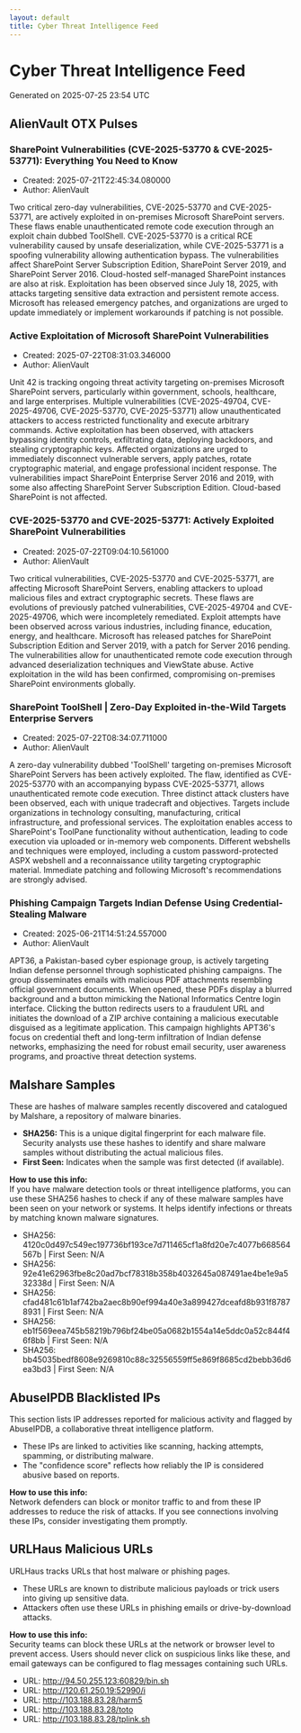 ```yaml
---
layout: default
title: Cyber Threat Intelligence Feed
---
```


# Cyber Threat Intelligence Feed

Generated on 2025-07-25 23:54 UTC


## AlienVault OTX Pulses

### SharePoint Vulnerabilities (CVE-2025-53770 & CVE-2025-53771): Everything You Need to Know
- Created: 2025-07-21T22:45:34.080000
- Author: AlienVault

Two critical zero-day vulnerabilities, CVE-2025-53770 and CVE-2025-53771, are actively exploited in on-premises Microsoft SharePoint servers. These flaws enable unauthenticated remote code execution through an exploit chain dubbed ToolShell. CVE-2025-53770 is a critical RCE vulnerability caused by unsafe deserialization, while CVE-2025-53771 is a spoofing vulnerability allowing authentication bypass. The vulnerabilities affect SharePoint Server Subscription Edition, SharePoint Server 2019, and SharePoint Server 2016. Cloud-hosted self-managed SharePoint instances are also at risk. Exploitation has been observed since July 18, 2025, with attacks targeting sensitive data extraction and persistent remote access. Microsoft has released emergency patches, and organizations are urged to update immediately or implement workarounds if patching is not possible.

### Active Exploitation of Microsoft SharePoint Vulnerabilities
- Created: 2025-07-22T08:31:03.346000
- Author: AlienVault

Unit 42 is tracking ongoing threat activity targeting on-premises Microsoft SharePoint servers, particularly within government, schools, healthcare, and large enterprises. Multiple vulnerabilities (CVE-2025-49704, CVE-2025-49706, CVE-2025-53770, CVE-2025-53771) allow unauthenticated attackers to access restricted functionality and execute arbitrary commands. Active exploitation has been observed, with attackers bypassing identity controls, exfiltrating data, deploying backdoors, and stealing cryptographic keys. Affected organizations are urged to immediately disconnect vulnerable servers, apply patches, rotate cryptographic material, and engage professional incident response. The vulnerabilities impact SharePoint Enterprise Server 2016 and 2019, with some also affecting SharePoint Server Subscription Edition. Cloud-based SharePoint is not affected.

### CVE-2025-53770 and CVE-2025-53771: Actively Exploited SharePoint Vulnerabilities
- Created: 2025-07-22T09:04:10.561000
- Author: AlienVault

Two critical vulnerabilities, CVE-2025-53770 and CVE-2025-53771, are affecting Microsoft SharePoint Servers, enabling attackers to upload malicious files and extract cryptographic secrets. These flaws are evolutions of previously patched vulnerabilities, CVE-2025-49704 and CVE-2025-49706, which were incompletely remediated. Exploit attempts have been observed across various industries, including finance, education, energy, and healthcare. Microsoft has released patches for SharePoint Subscription Edition and Server 2019, with a patch for Server 2016 pending. The vulnerabilities allow for unauthenticated remote code execution through advanced deserialization techniques and ViewState abuse. Active exploitation in the wild has been confirmed, compromising on-premises SharePoint environments globally.

### SharePoint ToolShell | Zero-Day Exploited in-the-Wild Targets Enterprise Servers
- Created: 2025-07-22T08:34:07.711000
- Author: AlienVault

A zero-day vulnerability dubbed 'ToolShell' targeting on-premises Microsoft SharePoint Servers has been actively exploited. The flaw, identified as CVE-2025-53770 with an accompanying bypass CVE-2025-53771, allows unauthenticated remote code execution. Three distinct attack clusters have been observed, each with unique tradecraft and objectives. Targets include organizations in technology consulting, manufacturing, critical infrastructure, and professional services. The exploitation enables access to SharePoint's ToolPane functionality without authentication, leading to code execution via uploaded or in-memory web components. Different webshells and techniques were employed, including a custom password-protected ASPX webshell and a reconnaissance utility targeting cryptographic material. Immediate patching and following Microsoft's recommendations are strongly advised.

### Phishing Campaign Targets Indian Defense Using Credential-Stealing Malware
- Created: 2025-06-21T14:51:24.557000
- Author: AlienVault

APT36, a Pakistan-based cyber espionage group, is actively targeting Indian defense personnel through sophisticated phishing campaigns. The group disseminates emails with malicious PDF attachments resembling official government documents. When opened, these PDFs display a blurred background and a button mimicking the National Informatics Centre login interface. Clicking the button redirects users to a fraudulent URL and initiates the download of a ZIP archive containing a malicious executable disguised as a legitimate application. This campaign highlights APT36's focus on credential theft and long-term infiltration of Indian defense networks, emphasizing the need for robust email security, user awareness programs, and proactive threat detection systems.


## Malshare Samples

These are hashes of malware samples recently discovered and catalogued by Malshare, a repository of malware binaries.

- **SHA256:** This is a unique digital fingerprint for each malware file. Security analysts use these hashes to identify and share malware samples without distributing the actual malicious files.
- **First Seen:** Indicates when the sample was first detected (if available).

**How to use this info:**  
If you have malware detection tools or threat intelligence platforms, you can use these SHA256 hashes to check if any of these malware samples have been seen on your network or systems. It helps identify infections or threats by matching known malware signatures.

- SHA256: 4120c0d497c549ec197736bf193ce7d711465cf1a8fd20e7c4077b668564567b | First Seen: N/A
- SHA256: 92e41e62963fbe8c20ad7bcf78318b358b4032645a087491ae4be1e9a532338d | First Seen: N/A
- SHA256: cfad481c61b1af742ba2aec8b90ef994a40e3a899427dceafd8b931f87878931 | First Seen: N/A
- SHA256: eb1f569eea745b58219b796bf24be05a0682b1554a14e5ddc0a52c844f46f8bb | First Seen: N/A
- SHA256: bb45035bedf8608e9269810c88c32556559ff5e869f8685cd2bebb36d6ea3bd3 | First Seen: N/A


## AbuseIPDB Blacklisted IPs

This section lists IP addresses reported for malicious activity and flagged by AbuseIPDB, a collaborative threat intelligence platform.

- These IPs are linked to activities like scanning, hacking attempts, spamming, or distributing malware.
- The "confidence score" reflects how reliably the IP is considered abusive based on reports.

**How to use this info:**  
Network defenders can block or monitor traffic to and from these IP addresses to reduce the risk of attacks. If you see connections involving these IPs, consider investigating them promptly.



## URLHaus Malicious URLs

URLHaus tracks URLs that host malware or phishing pages.

- These URLs are known to distribute malicious payloads or trick users into giving up sensitive data.
- Attackers often use these URLs in phishing emails or drive-by-download attacks.

**How to use this info:**  
Security teams can block these URLs at the network or browser level to prevent access. Users should never click on suspicious links like these, and email gateways can be configured to flag messages containing such URLs.

- URL: http://94.50.255.123:60829/bin.sh
- URL: http://120.61.250.19:52990/i
- URL: http://103.188.83.28/harm5
- URL: http://103.188.83.28/toto
- URL: http://103.188.83.28/tplink.sh
